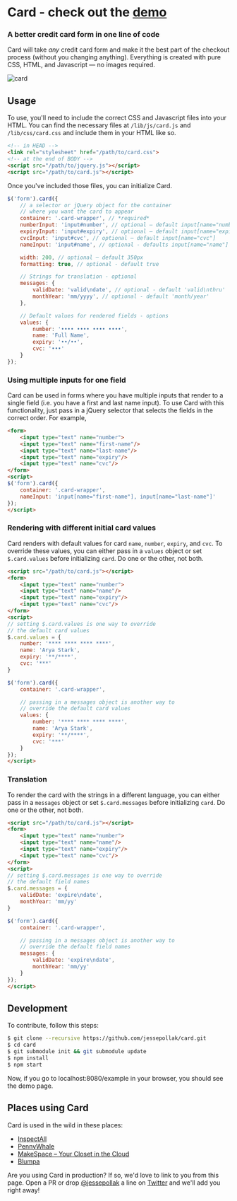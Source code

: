 # Card - check out the **[demo](https://jessepollak.github.io/card)**
### A better credit card form in one line of code

Card will take *any* credit card form and make it the best part of the checkout process (without you changing anything). Everything is created with pure CSS, HTML, and Javascript — no images required.

![card](http://i.imgur.com/qG3TenO.gif)

## Usage

To use, you'll need to include the correct CSS and Javascript files into your HTML. You can find the necessary files at `/lib/js/card.js` and `/lib/css/card.css` and include them in your HTML like so.

```html
<!-- in HEAD -->
<link rel="stylesheet" href="/path/to/card.css">
<!-- at the end of BODY -->
<script src="/path/to/jquery.js"></script>
<script src="/path/to/card.js"></script>
```

Once you've included those files, you can initialize Card.

```javascript
$('form').card({
    // a selector or jQuery object for the container
    // where you want the card to appear
    container: '.card-wrapper', // *required*
    numberInput: 'input#number', // optional — default input[name="number"]
    expiryInput: 'input#expiry', // optional — default input[name="expiry"]
    cvcInput: 'input#cvc', // optional — default input[name="cvc"]
    nameInput: 'input#name', // optional - defaults input[name="name"]

    width: 200, // optional — default 350px
    formatting: true, // optional - default true

    // Strings for translation - optional
    messages: {
        validDate: 'valid\ndate', // optional - default 'valid\nthru'
        monthYear: 'mm/yyyy', // optional - default 'month/year'
    },

    // Default values for rendered fields - options
    values: {
        number: '•••• •••• •••• ••••',
        name: 'Full Name',
        expiry: '••/••',
        cvc: '•••'
    }
});
```

### Using multiple inputs for one field

Card can be used in forms where you have multiple inputs that render to a single field (i.e. you have a first and last name input). To use Card with this functionality, just pass in a jQuery selector that selects the fields in the correct order. For example,

```html
<form>
    <input type="text" name="number">
    <input type="text" name="first-name"/>
    <input type="text" name="last-name"/>
    <input type="text" name="expiry"/>
    <input type="text" name="cvc"/>
</form>
<script>
$('form').card({
    container: '.card-wrapper',
    nameInput: 'input[name="first-name"], input[name="last-name"]'
});
</script>
```

### Rendering with different initial card values

Card renders with default values for card `name`, `number`, `expiry`, and `cvc`. To override these values, you can either pass in a `values` object or set `$.card.values` before initializing `card`. Do one or the other, not both.

```html
<script src="/path/to/card.js"></script>
<form>
    <input type="text" name="number">
    <input type="text" name="name"/>
    <input type="text" name="expiry"/>
    <input type="text" name="cvc"/>
</form>
<script>
// setting $.card.values is one way to override
// the default card values
$.card.values = {
    number: '**** **** **** ****',
    name: 'Arya Stark',
    expiry: '**/****',
    cvc: '***'
}

$('form').card({
    container: '.card-wrapper',

    // passing in a messages object is another way to
    // override the default card values
    values: {
        number: '**** **** **** ****',
        name: 'Arya Stark',
        expiry: '**/****',
        cvc: '***'
    }
});
</script>
```

### Translation

To render the card with the strings in a different language, you can either pass in a `messages` object or set `$.card.messages` before initializing `card`. Do one or the other, not both.

```html
<script src="/path/to/card.js"></script>
<form>
    <input type="text" name="number">
    <input type="text" name="name"/>
    <input type="text" name="expiry"/>
    <input type="text" name="cvc"/>
</form>
<script>
// setting $.card.messages is one way to override
// the default field names
$.card.messages = {
    validDate: 'expire\ndate',
    monthYear: 'mm/yy'
}

$('form').card({
    container: '.card-wrapper',

    // passing in a messages object is another way to
    // override the default field names
    messages: {
        validDate: 'expire\ndate',
        monthYear: 'mm/yy'
    }
});
</script>
```

## Development

To contribute, follow this steps:

```bash
$ git clone --recursive https://github.com/jessepollak/card.git
$ cd card
$ git submodule init && git submodule update
$ npm install
$ npm start
```

Now, if you go to localhost:8080/example in your browser, you should see the demo page.

## Places using Card

Card is used in the wild in these places:

* [InspectAll](http://www.inspectall.com/)
* [PennyWhale](https://www.pennywhale.com/)
* [MakeSpace &ndash; Your Closet in the Cloud](https://www.makespace.com/)
* [Blumpa](http://www.blumpa.com/)

Are you using Card in production? If so, we'd love to link to you from this page. Open a PR or drop [@jessepollak](http://twitter.com/jessepollak) a line on [Twitter](http://twitter.com/jessepollak) and we'll add you right away!
